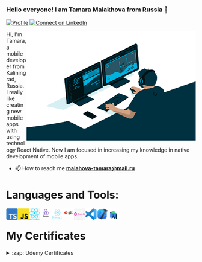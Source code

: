 ### Hello everyone! I am Tamara Malakhova from Russia 👋

[![Profile](https://visitor-badge.glitch.me/badge?page_id=TamaraMalakhova.profileviews-badge)](https://github.com/TamaraMalakhova)
[![Connect on LinkedIn](https://img.shields.io/badge/--linkedin?label=LinkedIn&logo=LinkedIn&style=social)](https://www.linkedin.com/in/tamara-malakhova/)

<img align="right" alt="GIF" src="https://github.com/TamaraMalakhova/TamaraMalakhova/blob/main/code.gif" width="450" height="290" />

Hi, I'm Tamara, a mobile developer from Kaliningrad, Russia. I really like creating new mobile apps with using technology React Native. Now I am focused in increasing my knowledge in native development of mobile apps.

- 📫 How to reach me **malahova-tamara@mail.ru**

# Languages and Tools:


<img align="left" width="30px" src="https://github.com/TamaraMalakhova/TamaraMalakhova/blob/main/TS_logo.png" />
<img align="left" width="30px" src="https://github.com/TamaraMalakhova/TamaraMalakhova/blob/main/JS_logo.png" />
<img align="left" width="30px" src="https://github.com/TamaraMalakhova/TamaraMalakhova/blob/main/react_native_logo.png" />
<img align="left" width="30px" src="https://github.com/TamaraMalakhova/TamaraMalakhova/blob/main/redux_logo.png" />
<img align="left" width="30px" src="https://github.com/TamaraMalakhova/TamaraMalakhova/blob/main/react_logo.png" />
<img align="left" width="30px" src="https://github.com/TamaraMalakhova/TamaraMalakhova/blob/main/git_logo.png" />
<img align="left" width="30px" src="https://github.com/TamaraMalakhova/TamaraMalakhova/blob/main/graphQL_logo.png" />
<img align="left" width="30px" src="https://github.com/TamaraMalakhova/TamaraMalakhova/blob/main/vscode_logo.png" />
<img align="left" width="30px" src="https://github.com/TamaraMalakhova/TamaraMalakhova/blob/main/Xcode_logo.png" />
<img align="left" width="30px" src="https://github.com/TamaraMalakhova/TamaraMalakhova/blob/main/android_logo.png" />

<br>

# My Certificates

<details> <summary>:zap: Udemy Certificates </summary>

 [Certificate: React Native - The Practical Guide (33h)](https://github.com/TamaraMalakhova/TamaraMalakhova/blob/main/React_Native_certificate.jpeg)
<br>


</details>
<!--
**TamaraMalakhova/TamaraMalakhova** is a ✨ _special_ ✨ repository because its `README.md` (this file) appears on your GitHub profile.

Here are some ideas to get you started:

- 🔭 I’m currently working on ...
- 🌱 I’m currently learning ...
- 👯 I’m looking to collaborate on ...
- 🤔 I’m looking for help with ...
- 💬 Ask me about ...
- 📫 How to reach me: ...
- 😄 Pronouns: ...
- ⚡ Fun fact: ...
-->
